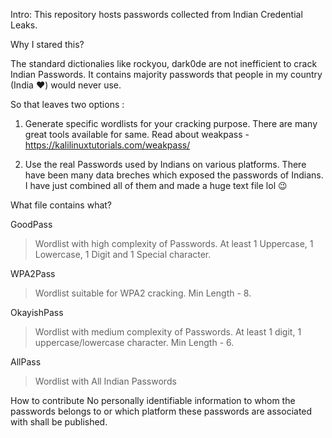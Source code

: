 Intro:
This repository hosts passwords collected from Indian Credential Leaks.

Why I stared this?

The standard dictionalies like rockyou, dark0de are not inefficient to crack Indian Passwords.
It contains majority passwords that people in my country (India ❤️) would never use.

So that leaves two options :

1. Generate specific wordlists for your cracking purpose. There are many great tools available for same. 
   Read about weakpass - https://kalilinuxtutorials.com/weakpass/

2. Use the real Passwords used by Indians on various platforms.
   There have been many data breches which exposed the passwords of Indians.
   I have just combined all of them and made a huge text file lol 😉

What file contains what?

GoodPass
> Wordlist with high complexity of Passwords.
> At least 1 Uppercase, 1 Lowercase, 1 Digit and 1 Special character.

WPA2Pass
> Wordlist suitable for WPA2 cracking.
> Min Length - 8.

OkayishPass
> Wordlist with medium complexity of Passwords.
> At least 1 digit, 1 uppercase/lowercase character. Min Length - 6.

AllPass
> Wordlist with All Indian Passwords

How to contribute
No personally identifiable information to whom the passwords belongs to or which platform these passwords are associated with shall be published.
